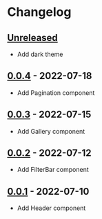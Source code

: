 # Changelog

## [Unreleased][unreleased]

- Add dark theme

## [0.0.4][] - 2022-07-18

- Add Pagination component

## [0.0.3][] - 2022-07-15

- Add Gallery component

## [0.0.2][] - 2022-07-12

- Add FilterBar component

## [0.0.1][] - 2022-07-10

- Add Header component

[unreleased]: https://github.com/Ligalaiz/FWT/
[0.0.4]: https://github.com/Ligalaiz/FWT/
[0.0.3]: https://github.com/Ligalaiz/FWT/
[0.0.2]: https://github.com/Ligalaiz/FWT/
[0.0.1]: https://github.com/Ligalaiz/FWT/
